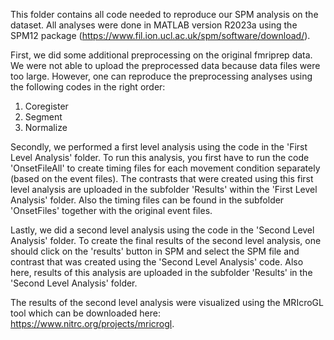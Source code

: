 This folder contains all code needed to reproduce our SPM analysis on the dataset. All analyses were done in MATLAB version R2023a using the SPM12 package (https://www.fil.ion.ucl.ac.uk/spm/software/download/).

First, we did some additional preprocessing on the original fmriprep data. We were not able to upload the preprocessed data because data files were too large. However, one can reproduce the preprocessing analyses using the following codes in the right order:
1) Coregister
2) Segment
3) Normalize

Secondly, we performed a first level analysis using the code in the 'First Level Analysis' folder. To run this analysis, you first have to run the code 'OnsetFileAll' to create timing files for each movement condition separately (based on the event files). The contrasts that were created using this first level analysis are uploaded in the subfolder 'Results' within the 'First Level Analysis' folder. Also the timing files can be found in the subfolder 'OnsetFiles' together with the original event files.

Lastly, we did a second level analysis using the code in the 'Second Level Analysis' folder. To create the final results of the second level analysis, one should click on the 'results' button in SPM and select the SPM file and contrast that was created using the 'Second Level Analysis' code. Also here, results of this analysis are uploaded in the subfolder 'Results' in the 'Second Level Analysis' folder.

The results of the second level analysis were visualized using the MRIcroGL tool which can be downloaded here: https://www.nitrc.org/projects/mricrogl.
